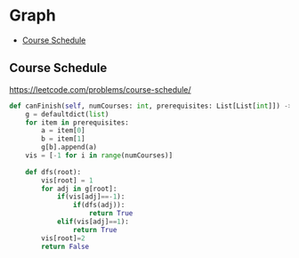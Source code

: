 # Graph

+ [Course Schedule](#course-schedule)

## Course Schedule

https://leetcode.com/problems/course-schedule/ 

```python
def canFinish(self, numCourses: int, prerequisites: List[List[int]]) -> bool:
    g = defaultdict(list)
    for item in prerequisites:
        a = item[0]
        b = item[1]
        g[b].append(a)  
    vis = [-1 for i in range(numCourses)]
        
    def dfs(root):
        vis[root] = 1
        for adj in g[root]:
            if(vis[adj]==-1):
                if(dfs(adj)):
                    return True
            elif(vis[adj]==1):
                return True
        vis[root]=2
        return False
```
